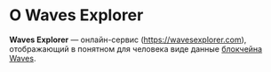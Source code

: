 # О Waves Explorer

**Waves Explorer** — онлайн-сервис (<https://wavesexplorer.com>), отображающий в понятном для человека виде данные [блокчейна Waves](/ru/blockchain/blockchain/).
